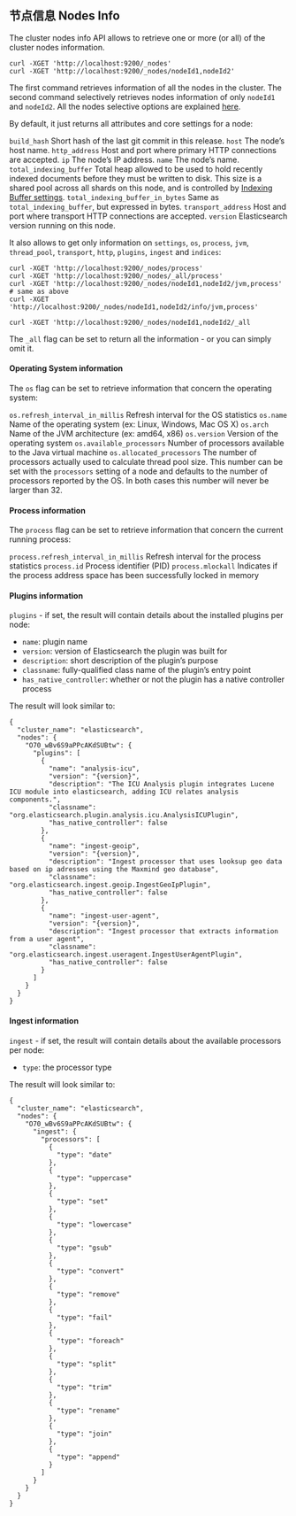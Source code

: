 ## 节点信息 Nodes Info

The cluster nodes info API allows to retrieve one or more (or all) of the cluster nodes information.
    
    
    curl -XGET 'http://localhost:9200/_nodes'
    curl -XGET 'http://localhost:9200/_nodes/nodeId1,nodeId2'

The first command retrieves information of all the nodes in the cluster. The second command selectively retrieves nodes information of only `nodeId1` and `nodeId2`. All the nodes selective options are explained [here](cluster.html#cluster-nodes).

By default, it just returns all attributes and core settings for a node:

`build_hash`
     Short hash of the last git commit in this release. 
`host`
     The node’s host name. 
`http_address`
     Host and port where primary HTTP connections are accepted. 
`ip`
     The node’s IP address. 
`name`
     The node’s name. 
`total_indexing_buffer`
     Total heap allowed to be used to hold recently indexed documents before they must be written to disk. This size is a shared pool across all shards on this node, and is controlled by [Indexing Buffer settings](indexing-buffer.html). 
`total_indexing_buffer_in_bytes`
     Same as `total_indexing_buffer`, but expressed in bytes. 
`transport_address`
     Host and port where transport HTTP connections are accepted. 
`version`
     Elasticsearch version running on this node. 

It also allows to get only information on `settings`, `os`, `process`, `jvm`, `thread_pool`, `transport`, `http`, `plugins`, `ingest` and `indices`:
    
    
    curl -XGET 'http://localhost:9200/_nodes/process'
    curl -XGET 'http://localhost:9200/_nodes/_all/process'
    curl -XGET 'http://localhost:9200/_nodes/nodeId1,nodeId2/jvm,process'
    # same as above
    curl -XGET 'http://localhost:9200/_nodes/nodeId1,nodeId2/info/jvm,process'
    
    curl -XGET 'http://localhost:9200/_nodes/nodeId1,nodeId2/_all

The `_all` flag can be set to return all the information - or you can simply omit it.

#### Operating System information

The `os` flag can be set to retrieve information that concern the operating system:

`os.refresh_interval_in_millis`
     Refresh interval for the OS statistics 
`os.name`
     Name of the operating system (ex: Linux, Windows, Mac OS X) 
`os.arch`
     Name of the JVM architecture (ex: amd64, x86) 
`os.version`
     Version of the operating system 
`os.available_processors`
     Number of processors available to the Java virtual machine 
`os.allocated_processors`
     The number of processors actually used to calculate thread pool size. This number can be set with the `processors` setting of a node and defaults to the number of processors reported by the OS. In both cases this number will never be larger than 32. 

#### Process information

The `process` flag can be set to retrieve information that concern the current running process:

`process.refresh_interval_in_millis`
     Refresh interval for the process statistics 
`process.id`
     Process identifier (PID) 
`process.mlockall`
     Indicates if the process address space has been successfully locked in memory 

#### Plugins information

`plugins` \- if set, the result will contain details about the installed plugins per node:

  * `name`: plugin name 
  * `version`: version of Elasticsearch the plugin was built for 
  * `description`: short description of the plugin’s purpose 
  * `classname`: fully-qualified class name of the plugin’s entry point 
  * `has_native_controller`: whether or not the plugin has a native controller process 



The result will look similar to:
    
    
    {
      "cluster_name": "elasticsearch",
      "nodes": {
        "O70_wBv6S9aPPcAKdSUBtw": {
          "plugins": [
            {
              "name": "analysis-icu",
              "version": "{version}",
              "description": "The ICU Analysis plugin integrates Lucene ICU module into elasticsearch, adding ICU relates analysis components.",
              "classname": "org.elasticsearch.plugin.analysis.icu.AnalysisICUPlugin",
              "has_native_controller": false
            },
            {
              "name": "ingest-geoip",
              "version": "{version}",
              "description": "Ingest processor that uses looksup geo data based on ip adresses using the Maxmind geo database",
              "classname": "org.elasticsearch.ingest.geoip.IngestGeoIpPlugin",
              "has_native_controller": false
            },
            {
              "name": "ingest-user-agent",
              "version": "{version}",
              "description": "Ingest processor that extracts information from a user agent",
              "classname": "org.elasticsearch.ingest.useragent.IngestUserAgentPlugin",
              "has_native_controller": false
            }
          ]
        }
      }
    }

#### Ingest information

`ingest` \- if set, the result will contain details about the available processors per node:

  * `type`: the processor type 



The result will look similar to:
    
    
    {
      "cluster_name": "elasticsearch",
      "nodes": {
        "O70_wBv6S9aPPcAKdSUBtw": {
          "ingest": {
            "processors": [
              {
                "type": "date"
              },
              {
                "type": "uppercase"
              },
              {
                "type": "set"
              },
              {
                "type": "lowercase"
              },
              {
                "type": "gsub"
              },
              {
                "type": "convert"
              },
              {
                "type": "remove"
              },
              {
                "type": "fail"
              },
              {
                "type": "foreach"
              },
              {
                "type": "split"
              },
              {
                "type": "trim"
              },
              {
                "type": "rename"
              },
              {
                "type": "join"
              },
              {
                "type": "append"
              }
            ]
          }
        }
      }
    }
